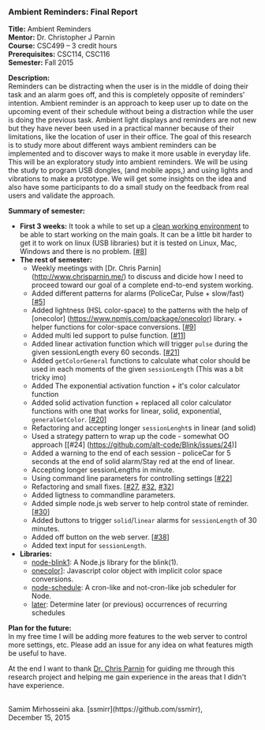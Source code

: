 
### Ambient Reminders: Final Report <br/>
**Title:** Ambient Reminders <br/>
**Mentor:** Dr. Christopher J Parnin <br/>
**Course:** CSC499 – 3 credit hours <br/>
**Prerequisites:** CSC114, CSC116 <br/>
**Semester:** Fall 2015

**Description:** <br/>
     Reminders can be distracting when the user is in the middle of doing their task and an alarm goes off, and this is completely opposite of reminders’ intention. Ambient reminder is an approach to keep user up to date on the upcoming event of their schedule without being a distraction while the user is doing the previous task. Ambient light displays and reminders are not new but they have never been used in a practical manner because of their limitations, like the location of user in their office. The goal of this research is to study more about different ways ambient reminders can be implemented and to discover ways to make it more usable in everyday life. This will be an exploratory study into ambient reminders. We will be using the study to program USB dongles, (and mobile apps,) and using lights and vibrations to make a prototype. We will get some insights on the idea and also have some participants to do a small study on the feedback from real users and validate the approach.
     
**Summary of semester:** <br/>
* **First 3 weeks:** It took a while to set up a [clean working environment](https://github.com/alt-code/Blink/blob/master/AmbientReminders/README.md) to be able to start working on the main goals. It can be a little bit harder to get it to work on linux (USB libraries) but it is tested on Linux, Mac, Windows and there is no problem. [[#8](https://github.com/alt-code/Blink/issues/8)]
* **The rest of semester:** 
    - Weekly meetings with [Dr. Chris Parnin] (http://www.chrisparnin.me/) to discuss and dicide how I need to proceed toward our goal of a complete end-to-end system working.
    - Added different patterns for alarms (PoliceCar, Pulse + slow/fast) [[#5](https://github.com/alt-code/Blink/issues/5)]
    - Added lightness (HSL color-space) to the patterns with the help of [onecolor] (https://www.npmjs.com/package/onecolor) library. + helper functions for color-space conversions. [[#9](https://github.com/alt-code/Blink/issues/9)]
    - Added multi led support to pulse function. [[#11](https://github.com/alt-code/Blink/issues/11)]
    - Added linear activation function which will trigger `pulse` during the given sessionLength every 60 seconds. [[#21](https://github.com/alt-code/Blink/issues/21)]
    - Added `getColorGeneral` functions to calculate what color should be used in each moments of the given `sessionLength` (This was a bit tricky imo)
    - Added The exponential activation function + it's color calculator function
    - Added solid activation function + replaced all color calculator functions with one that works for linear, solid, exponential, `generalGetColor`. [[#20](https://github.com/alt-code/Blink/issues/20)]
    - Refactoring and accepting longer `sessionLenght`s in linear (and solid)
    - Used a strategy pattern to wrap up the code - somewhat OO approach [[#24] (https://github.com/alt-code/Blink/issues/24)]
    - Added a warning to the end of each session - policeCar for 5 seconds at the end of solid alarm/Stay red at the end of linear.
    - Accepting longer sessionLengths in minute.
    - Using command line parameters for controlling settings [[#22](https://github.com/alt-code/Blink/issues/22)]
    - Refactoring and small fixes. [[#27](https://github.com/alt-code/Blink/issues/27), [#32](https://github.com/alt-code/Blink/issues/32), [#32](https://github.com/alt-code/Blink/issues/32)]
    - Added ligtness to commandline parameters.
    - Added simple node.js web server to help control state of reminder. [[#30](https://github.com/alt-code/Blink/issues/30)]
    - Added buttons to trigger `solid`/`linear` alarms for `sessionLength` of 30 minutes.
    - Added off button on the web server. [[#38](https://github.com/alt-code/Blink/issues/38)]
    - Added text input for `sessionLength`.
* **Libraries:** <br/>
    - [node-blink1](https://www.npmjs.com/package/node-blink1): A Node.js library for the blink(1).
    - [onecolor](https://www.npmjs.com/package/onecolor)]: Javascript color object with implicit color space conversions. 
    - [node-schedule](https://www.npmjs.com/package/node-schedule): A cron-like and not-cron-like job scheduler for Node.
    - [later](https://www.npmjs.com/package/later): Determine later (or previous) occurrences of recurring schedules

**Plan for the future:** <br/>
     In my free time I will be adding more features to the web server to control more settings, etc. 
     Please add an issue for any idea on what features migth be useful to have.
     
At the end I want to thank [Dr. Chris Parnin](http://www.chrisparnin.me/) for guiding me through this research project and helping me gain experience in the areas that I didn't have experience.

<br/>
Samim Mirhosseini aka. [ssmirr](https://github.com/ssmirr), <br/>
December 15, 2015
